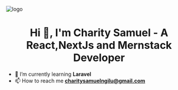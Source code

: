 ![logo]([https://cdn.esahubble.org/archives/images/screen/heic1712a.jpg](https://user-images.githubusercontent.com/102985224/211582827-8fd748d6-9181-4c5f-a620-76168b861a4d.gif))
<h1 align="center">Hi 👋, I'm Charity Samuel 
- A React,NextJs and Mernstack Developer</h1>


- 🌱 I’m currently learning **Laravel**
- 📫 How to reach me **charitysamuelngilu@gmail.com**

